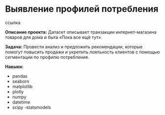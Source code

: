 # Выявление профилей потребления

ссылка

**Описание проекта:** Датасет описывает транзакции интернет-магазина товаров для дома и быта «Пока все ещё тут».

**Задача:** Провести анализ и предложить рекомендации, которые помогут повысить продажи и укрепить лояльность клиентов с помощью сегментации по профилю потребления.

**Навыки:**
- pandas
- seaborn
- matplotlib
- plotly
- numpy
- datetime
- scipy
-statsmodels
